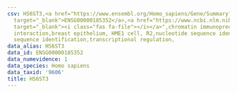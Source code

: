```yaml
---
csv: HS6ST3,<a href="https://www.ensembl.org/Homo_sapiens/Gene/Summary?db=core;g=ENSG00000185352"
  target="_blank">ENSG00000185352</a>,<a href="https://www.ncbi.nlm.nih.gov/pubmed/22863008"
  target="_blank"><i class="fas fa-file"></i></a>",chromatin immunoprecipitation assay,direct
  interaction,breast epithelium, HME1 cell, R2,nucleotide sequence identification,nucleotide
  sequence identification,transcriptional regulation,
data_alias: HS6ST3
data_id: ENSG00000185352
data_numevidence: 1
data_species: Homo sapiens
data_taxid: '9606'
title: HS6ST3
---
```

